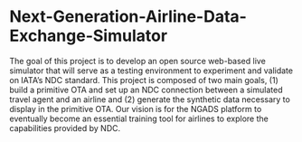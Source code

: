 # Next-Generation-Airline-Data-Exchange-Simulator
The goal of this project is to develop an open source web-based live simulator that will serve as a testing environment to experiment and validate on IATA’s NDC standard. This project is composed of two main goals, (1) build a primitive OTA and set up an NDC connection between a simulated travel agent and an airline and (2) generate the synthetic data necessary to display in the primitive OTA. Our vision is for the NGADS platform to eventually become an essential training tool for airlines to explore the capabilities provided by NDC.
